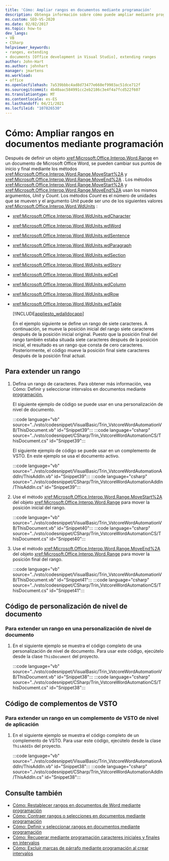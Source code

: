 ```yaml
---
title: 'Cómo: Ampliar rangos en documentos mediante programación'
description: Obtenga información sobre cómo puede ampliar mediante programación los intervalos de punto inicial y final en un documento de Microsoft Word en el nivel de documento o de aplicación.
ms.custom: SEO-VS-2020
ms.date: 02/02/2017
ms.topic: how-to
dev_langs:
- VB
- CSharp
helpviewer_keywords:
- ranges, extending
- documents [Office development in Visual Studio], extending ranges
author: John-Hart
ms.author: johnhart
manager: jmartens
ms.workload:
- office
ms.openlocfilehash: 7a539bbbc4ad8d73477e660ef9903ac51dce712f
ms.sourcegitcommit: 4b40aac584991cc2eb2186c3e4f4a7fcd522f607
ms.translationtype: MT
ms.contentlocale: es-ES
ms.lasthandoff: 04/21/2021
ms.locfileid: "107826530"
---
```

# <a name="how-to-programmatically-extend-ranges-in-documents"></a>Cómo: Ampliar rangos en documentos mediante programación
  Después de definir un objeto <xref:Microsoft.Office.Interop.Word.Range> en un documento de Microsoft Office Word, se pueden cambiar sus puntos de inicio y final mediante los métodos <xref:Microsoft.Office.Interop.Word.Range.MoveStart%2A> y <xref:Microsoft.Office.Interop.Word.Range.MoveEnd%2A> . Los métodos <xref:Microsoft.Office.Interop.Word.Range.MoveStart%2A> y <xref:Microsoft.Office.Interop.Word.Range.MoveEnd%2A> usan los mismos argumentos, *Unit* y *Count*. Los métodos *Count* es el número de unidades que se mueven y el argumento *Unit* puede ser uno de los siguientes valores <xref:Microsoft.Office.Interop.Word.WdUnits> :

- <xref:Microsoft.Office.Interop.Word.WdUnits.wdCharacter>

- <xref:Microsoft.Office.Interop.Word.WdUnits.wdWord>

- <xref:Microsoft.Office.Interop.Word.WdUnits.wdSentence>

- <xref:Microsoft.Office.Interop.Word.WdUnits.wdParagraph>

- <xref:Microsoft.Office.Interop.Word.WdUnits.wdSection>

- <xref:Microsoft.Office.Interop.Word.WdUnits.wdStory>

- <xref:Microsoft.Office.Interop.Word.WdUnits.wdCell>

- <xref:Microsoft.Office.Interop.Word.WdUnits.wdColumn>

- <xref:Microsoft.Office.Interop.Word.WdUnits.wdRow>

- <xref:Microsoft.Office.Interop.Word.WdUnits.wdTable>

  [!INCLUDE[appliesto_wdalldocapp](../vsto/includes/appliesto-wdalldocapp-md.md)]

  En el ejemplo siguiente se define un rango de siete caracteres. A continuación, se mueve la posición inicial del rango siete caracteres después de la posición inicial original. Puesto que la posición final del rango también estaba situada siete caracteres después de la posición inicial, el resultado es un rango que consta de cero caracteres. Posteriormente, el código mueve la posición final siete caracteres después de la posición final actual.

## <a name="to-extend-a-range"></a>Para extender un rango

1. Defina un rango de caracteres. Para obtener más información, vea Cómo: Definir y seleccionar intervalos en documentos mediante [programación.](../vsto/how-to-programmatically-define-and-select-ranges-in-documents.md)

     El siguiente ejemplo de código se puede usar en una personalización de nivel de documento.

     :::code language="vb" source="../vsto/codesnippet/VisualBasic/Trin_VstcoreWordAutomationVB/ThisDocument.vb" id="Snippet39":::
     :::code language="csharp" source="../vsto/codesnippet/CSharp/Trin_VstcoreWordAutomationCS/ThisDocument.cs" id="Snippet39":::

     El siguiente ejemplo de código se puede usar en un complemento de VSTO. En este ejemplo se usa el documento activo.

     :::code language="vb" source="../vsto/codesnippet/VisualBasic/Trin_VstcoreWordAutomationAddIn/ThisAddIn.vb" id="Snippet39":::
     :::code language="csharp" source="../vsto/codesnippet/CSharp/Trin_VstcoreWordAutomationAddIn/ThisAddIn.cs" id="Snippet39":::

2. Use el método <xref:Microsoft.Office.Interop.Word.Range.MoveStart%2A> del objeto <xref:Microsoft.Office.Interop.Word.Range> para mover la posición inicial del rango.

     :::code language="vb" source="../vsto/codesnippet/VisualBasic/Trin_VstcoreWordAutomationVB/ThisDocument.vb" id="Snippet40":::
     :::code language="csharp" source="../vsto/codesnippet/CSharp/Trin_VstcoreWordAutomationCS/ThisDocument.cs" id="Snippet40":::

3. Use el método <xref:Microsoft.Office.Interop.Word.Range.MoveEnd%2A> del objeto <xref:Microsoft.Office.Interop.Word.Range> para mover la posición final del rango.

     :::code language="vb" source="../vsto/codesnippet/VisualBasic/Trin_VstcoreWordAutomationVB/ThisDocument.vb" id="Snippet41":::
     :::code language="csharp" source="../vsto/codesnippet/CSharp/Trin_VstcoreWordAutomationCS/ThisDocument.cs" id="Snippet41":::

## <a name="document-level-customization-code"></a>Código de personalización de nivel de documento

### <a name="to-extend-a-range-in-a-document-level-customization"></a>Para extender un rango en una personalización de nivel de documento

1. En el siguiente ejemplo se muestra el código completo de una personalización de nivel de documento. Para usar este código, ejecútelo desde la clase `ThisDocument` del proyecto.

     :::code language="vb" source="../vsto/codesnippet/VisualBasic/Trin_VstcoreWordAutomationVB/ThisDocument.vb" id="Snippet38":::
     :::code language="csharp" source="../vsto/codesnippet/CSharp/Trin_VstcoreWordAutomationCS/ThisDocument.cs" id="Snippet38":::

## <a name="vsto-add-in-code"></a>Código de complementos de VSTO

### <a name="to-extend-a-range-in-an-application-level-vsto-add-in"></a>Para extender un rango en un complemento de VSTO de nivel de aplicación

1. En el siguiente ejemplo se muestra el código completo de un complemento de VSTO. Para usar este código, ejecútelo desde la clase `ThisAddIn` del proyecto.

     :::code language="vb" source="../vsto/codesnippet/VisualBasic/Trin_VstcoreWordAutomationAddIn/ThisAddIn.vb" id="Snippet38":::
     :::code language="csharp" source="../vsto/codesnippet/CSharp/Trin_VstcoreWordAutomationAddIn/ThisAddIn.cs" id="Snippet38":::

## <a name="see-also"></a>Consulte también
- [Cómo: Restablecer rangos en documentos de Word mediante programación](../vsto/how-to-programmatically-reset-ranges-in-word-documents.md)
- [Cómo: Contraer rangos o selecciones en documentos mediante programación](../vsto/how-to-programmatically-collapse-ranges-or-selections-in-documents.md)
- [Cómo: Definir y seleccionar rangos en documentos mediante programación](../vsto/how-to-programmatically-define-and-select-ranges-in-documents.md)
- [Cómo: Recuperar mediante programación caracteres iniciales y finales en intervalos](../vsto/how-to-programmatically-retrieve-start-and-end-characters-in-ranges.md)
- [Cómo: Excluir marcas de párrafo mediante programación al crear intervalos](../vsto/how-to-programmatically-exclude-paragraph-marks-when-creating-ranges.md)
